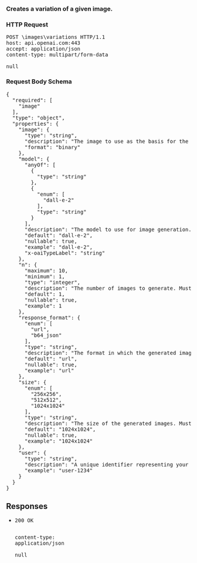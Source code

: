 <!DOCTYPE html><html><head><title>Creates a variation of a given image.</title><link rel="stylesheet" href="./OpenApi.css"/><meta charset="utf-8"/><meta name="viewport" content="width=device-width, initial-scale=1"/></head><body><article><section class="requestOverview"><h1 class="request-summary">Creates a variation of a given image.</h1></section><section class="http"><h3>HTTP Request</h3><pre class="http-example"><span class="request-line">POST</span> <span class="http-target">\images\variations</span> <span class="http-version">HTTP/1.1</span>&#xA;<span class="header-line">host</span>: <span class="header-value">api.openai.com:443</span>&#xA;<span class="header-line">accept</span>: <span class="header-value">application/json</span>&#xA;<span class="header-line">content-type</span>: <span class="header-value">multipart/form-data</span>&#xA;&#xA;null</pre></section><section class="requestContent"><h3>Request Body Schema</h3><pre class="schema">{&#xA;  &quot;required&quot;: [&#xA;    &quot;image&quot;&#xA;  ],&#xA;  &quot;type&quot;: &quot;object&quot;,&#xA;  &quot;properties&quot;: {&#xA;    &quot;image&quot;: {&#xA;      &quot;type&quot;: &quot;string&quot;,&#xA;      &quot;description&quot;: &quot;The image to use as the basis for the variation(s). Must be a valid PNG file, less than 4MB, and square.&quot;,&#xA;      &quot;format&quot;: &quot;binary&quot;&#xA;    },&#xA;    &quot;model&quot;: {&#xA;      &quot;anyOf&quot;: [&#xA;        {&#xA;          &quot;type&quot;: &quot;string&quot;&#xA;        },&#xA;        {&#xA;          &quot;enum&quot;: [&#xA;            &quot;dall-e-2&quot;&#xA;          ],&#xA;          &quot;type&quot;: &quot;string&quot;&#xA;        }&#xA;      ],&#xA;      &quot;description&quot;: &quot;The model to use for image generation. Only `dall-e-2` is supported at this time.&quot;,&#xA;      &quot;default&quot;: &quot;dall-e-2&quot;,&#xA;      &quot;nullable&quot;: true,&#xA;      &quot;example&quot;: &quot;dall-e-2&quot;,&#xA;      &quot;x-oaiTypeLabel&quot;: &quot;string&quot;&#xA;    },&#xA;    &quot;n&quot;: {&#xA;      &quot;maximum&quot;: 10,&#xA;      &quot;minimum&quot;: 1,&#xA;      &quot;type&quot;: &quot;integer&quot;,&#xA;      &quot;description&quot;: &quot;The number of images to generate. Must be between 1 and 10. For `dall-e-3`, only `n=1` is supported.&quot;,&#xA;      &quot;default&quot;: 1,&#xA;      &quot;nullable&quot;: true,&#xA;      &quot;example&quot;: 1&#xA;    },&#xA;    &quot;response_format&quot;: {&#xA;      &quot;enum&quot;: [&#xA;        &quot;url&quot;,&#xA;        &quot;b64_json&quot;&#xA;      ],&#xA;      &quot;type&quot;: &quot;string&quot;,&#xA;      &quot;description&quot;: &quot;The format in which the generated images are returned. Must be one of `url` or `b64_json`.&quot;,&#xA;      &quot;default&quot;: &quot;url&quot;,&#xA;      &quot;nullable&quot;: true,&#xA;      &quot;example&quot;: &quot;url&quot;&#xA;    },&#xA;    &quot;size&quot;: {&#xA;      &quot;enum&quot;: [&#xA;        &quot;256x256&quot;,&#xA;        &quot;512x512&quot;,&#xA;        &quot;1024x1024&quot;&#xA;      ],&#xA;      &quot;type&quot;: &quot;string&quot;,&#xA;      &quot;description&quot;: &quot;The size of the generated images. Must be one of `256x256`, `512x512`, or `1024x1024`.&quot;,&#xA;      &quot;default&quot;: &quot;1024x1024&quot;,&#xA;      &quot;nullable&quot;: true,&#xA;      &quot;example&quot;: &quot;1024x1024&quot;&#xA;    },&#xA;    &quot;user&quot;: {&#xA;      &quot;type&quot;: &quot;string&quot;,&#xA;      &quot;description&quot;: &quot;A unique identifier representing your end-user, which can help OpenAI to monitor and detect abuse. [Learn more](/docs/guides/safety-best-practices/end-user-ids).\n&quot;,&#xA;      &quot;example&quot;: &quot;user-1234&quot;&#xA;    }&#xA;  }&#xA;}</pre></section><section class="responses"><h2>Responses</h2><ul class="responses"><li class="response"><pre class="http-example"><span class="status-line">200</span> <span class="status-description">OK</span>
<span class="header-line">content-type</span>: <span class="header-value">application/json</span>&#xA;&#xA;null</pre></li></ul></section></article></body></html>